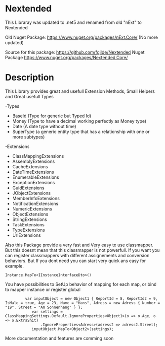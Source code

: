 # Nextended
This Libraray was updated to .net5 and renamed from old "nExt" to Nextended

Old Nuget Package: https://www.nuget.org/packages/nExt.Core/ (No more updated)

Source for this package: https://github.com/fgilde/Nextended
Nuget Package https://www.nuget.org/packages/Nextended.Core/

# Description

This Library provides great and usefull Extension Methods, Small Helpers and Great usefull Types 

-Types
  - BaseId (Type for generic but Typed Id)
  - Money (Type to have a decimal working perfectly as Money type)
  - Date (A date type without time)
  - SuperType (a generic entity type that has a relationship with one or more subtypes)
  
-Extensions 
  - ClassMappingExtensions
  - AssemblyExtensions
  - CacheExtensions
  - DateTimeExtensions
  - EnumerableExtensions
  - ExceptionExtensions
  - GuidExtensions
  - JObjectExtensions
  - MemberInfoExtensions
  - NotificationExtensions
  - NumericExtensions
  - ObjectExtensions
  - StringExtensions
  - TaskExtensions
  - TypeExtensions
  - UrlExtensions

Also this Package provide a very fast and Very easy to use classmapper. 
But this doesnt mean that this classmapper is not powerfull. If you want you can register classmappers with different assignements and conversion behaviors. But If you dont need you can start very quick ans easy for example.

```
Instance.MapTo<IInstanceInterfaceDto>()
```
You have possibilities to SetUp behavior of mapping for each map, or bind to mapper instance or register global

```
         var inputObject = new Object1 { ReportId = 8, ReportId2 = 9, IsMale = true, Age = 23, Name = "Hans", Adress = new Adress { Number = "19", Street = "Am Sonnenhang" } };
            var settings = ClassMappingSettings.Default.IgnoreProperties<Object1>(o => o.Age, o => o.ExtraShit)
                .IgnoreProperties<Adress>(adress2 => adress2.Street);
            inputObject.MapTo<Object2>(settings);
```

More documentation and features are comming soon

